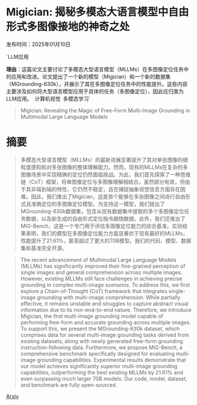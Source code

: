 # Migician: 揭秘多模态大语言模型中自由形式多图像接地的神奇之处

发布时间：2025年01月10日

`LLM应用

**理由**：这篇论文主要讨论了多模态大型语言模型（MLLMs）在多图像定位任务中的应用和改进。论文提出了一个新的模型（Migician）和一个新的数据集（MGrounding-630k），并展示了其在多图像定位任务中的性能提升。这些内容主要涉及如何将大型语言模型应用于具体的任务（多图像定位），因此应归类为LLM应用。` `计算机视觉` `多模态学习`

> Migician: Revealing the Magic of Free-Form Multi-Image Grounding in Multimodal Large Language Models

# 摘要

> 多模态大型语言模型（MLLMs）的最新进展显著提升了其对单张图像的细粒度感知和对多张图像的整体理解能力。然而，现有的MLLMs在复杂的多图像场景中实现精确的定位仍然面临挑战。为此，我们首先探索了一种思维链（CoT）框架，将单图像定位与多图像理解相结合。虽然部分有效，但由于其非端到端的特性，它仍然不稳定，且在捕捉抽象视觉信息方面存在困难。因此，我们推出了Migician，这是首个能够在多张图像之间进行自由形式且准确定位的多图像定位模型。为支持这一模型，我们提出了MGrounding-630k数据集，包含从现有数据集中提取的多个多图像定位任务数据，以及新生成的自由形式定位指令跟随数据。此外，我们还推出了MIG-Bench，这是一个专门用于评估多图像定位能力的综合基准。实验结果表明，我们的模型在多图像定位能力方面显著优于现有最好的MLLMs，性能提升了21.61%，甚至超过了更大的70B模型。我们的代码、模型、数据集和基准完全开源。

> The recent advancement of Multimodal Large Language Models (MLLMs) has significantly improved their fine-grained perception of single images and general comprehension across multiple images. However, existing MLLMs still face challenges in achieving precise grounding in complex multi-image scenarios. To address this, we first explore a Chain-of-Thought (CoT) framework that integrates single-image grounding with multi-image comprehension. While partially effective, it remains unstable and struggles to capture abstract visual information due to its non-end-to-end nature. Therefore, we introduce Migician, the first multi-image grounding model capable of performing free-form and accurate grounding across multiple images. To support this, we present the MGrounding-630k dataset, which comprises data for several multi-image grounding tasks derived from existing datasets, along with newly generated free-form grounding instruction-following data. Furthermore, we propose MIG-Bench, a comprehensive benchmark specifically designed for evaluating multi-image grounding capabilities. Experimental results demonstrate that our model achieves significantly superior multi-image grounding capabilities, outperforming the best existing MLLMs by 21.61% and even surpassing much larger 70B models. Our code, model, dataset, and benchmark are fully open-sourced.

[Arxiv](https://arxiv.org/abs/2501.05767)